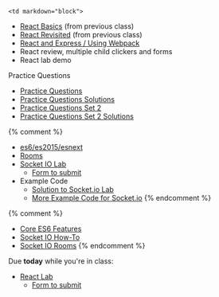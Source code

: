 	<td markdown="block">

* [React Basics](slides/26/react.html) (from previous class)
* [React Revisited](slides/26/react-state-parent.html) (from previous class)
* [React and Express / Using Webpack](slides/26/react-webpack-continued.html)
* React review, multiple child clickers and forms
* React lab demo

Practice Questions

* [Practice Questions](resources/handouts/final/final_exam_practice.pdf)
* [Practice Questions Solutions](resources/handouts/final/final_exam_practice_solutions.pdf)
* [Practice Questions Set 2](resources/handouts/final/final_exam_practice_2.pdf)
* [Practice Questions Set 2 Solutions](resources/handouts/final/final_exam_practice_2_solutions.pdf)

{% comment %}
* [es6/es2015/esnext](slides/25/es6.html) 
* [Rooms](slides/25/socketio-rooms.html) 
* [Socket IO Lab](homework/socket-io-lab.html)
    * [Form to submit](https://docs.google.com/a/nyu.edu/forms/d/e/1FAIpQLSdmF51oafE7ehLw56EPxg5nV5YxizkJef-W6Loh59qncR2xWg/viewform)
* Example Code
    * [Solution to Socket.io Lab](https://github.com/nyu-csci-ua-0480-001-fall-2016/examples/blob/master/class25/socketio-racer-and-grid/racer-app.js)
    * [More Example Code for Socket.io](https://github.com/nyu-csci-ua-0480-001-fall-2016/examples/blob/master/class25/socketio-racer-and-grid/grid-app.js)
{% endcomment %}

</td>
	<td markdown="block">

{% comment %}
* [Core ES6 Features](http://exploringjs.com/es6/ch_core-features.html)
* [Socket IO How-To](http://socket.io/docs/)
* [Socket IO Rooms](http://socket.io/docs/rooms-and-namespaces/)
{% endcomment %}

</td>
	<td markdown="block">

Due __today__ while you're in class:

* [React Lab](homework/react-lab.html)
    * [Form to submit](https://docs.google.com/forms/d/e/1FAIpQLSdaxXbyGHRuGorUI2WXl-5SVcYAR8K-NuEys35NtCrRMDJvdA/viewform)
</td>
